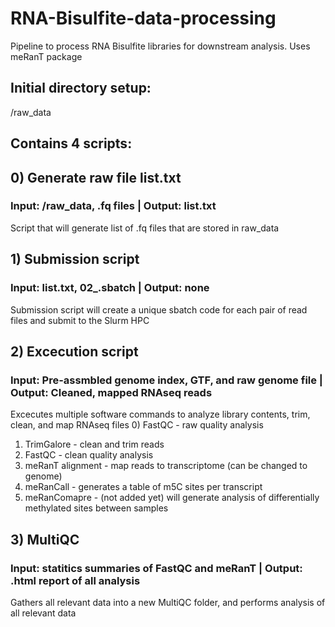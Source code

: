 # RNA-Bisulfite-data-processing
Pipeline to process RNA Bisulfite libraries for downstream analysis. Uses meRanT package

## Initial directory setup:
<PWD>/raw_data

## Contains 4 scripts:

## 0) Generate raw file list.txt
### Input: /raw_data, .fq files | Output: list.txt
Script that will generate list of .fq files that are stored in raw_data

## 1) Submission script
### Input: list.txt, 02_.sbatch | Output: none
Submission script will create a unique sbatch code for each pair of read files and submit to the Slurm HPC

## 2) Excecution script
### Input: Pre-assmbled genome index, GTF, and raw genome file | Output: Cleaned, mapped RNAseq reads
Excecutes multiple software commands to analyze library contents, trim, clean, and map RNAseq files
0) FastQC - raw quality analysis
1) TrimGalore - clean and trim reads
2) FastQC - clean quality analysis
3) meRanT alignment - map reads to transcriptome (can be changed to genome)
4) meRanCall - generates a table of m5C sites per transcript
5) meRanComapre - (not added yet) will generate analysis of differentially methylated sites between samples

## 3) MultiQC
### Input: statitics summaries of FastQC and meRanT | Output: .html report of all analysis
Gathers all relevant data into a new MultiQC folder, and performs analysis of all relevant data
